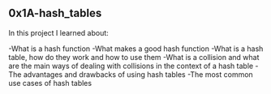0x1A-hash_tables
-------------------

In this project I learned about:

-What is a hash function
-What makes a good hash function
-What is a hash table, how do they work and how to use them
-What is a collision and what are the main ways of dealing with collisions in the context of a hash table
-The advantages and drawbacks of using hash tables
-The most common use cases of hash tables
